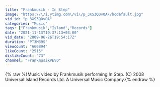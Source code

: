 ```yaml
---
title: "Frankmusik - In Step"
image: "https:\/\/i.ytimg.com\/vi\/p_3XS3QOvOA\/hqdefault.jpg"
vid_id: "p_3XS3QOvOA"
categories: "Music"
tags: ["Frankmusik","Island","Records"]
date: "2021-11-13T10:37:13+03:00"
vid_date: "2009-06-26T19:54:17Z"
duration: "PT3M39S"
viewcount: "666894"
likeCount: "2515"
dislikeCount: "73"
channel: "FrankmusikVEVO"
---
```

{% raw %}Music video by Frankmusik performing In Step. (C) 2008 Universal Island Records Ltd. A Universal Music Company.{% endraw %}
